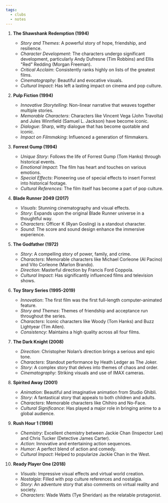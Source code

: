 ```yaml
---
tags:
  - clubs
  - notes
---
```

1. **The Shawshank Redemption (1994)**
    
    - _Story and Themes_: A powerful story of hope, friendship, and resilience.
    - _Character Development_: The characters undergo significant development, particularly Andy Dufresne (Tim Robbins) and Ellis "Red" Redding (Morgan Freeman).
    - _Critical Acclaim_: Consistently ranks highly on lists of the greatest films.
    - _Cinematography_: Beautiful and evocative visuals.
    - _Cultural Impact_: Has left a lasting impact on cinema and pop culture.



2. **Pulp Fiction (1994)**
    
    - _Innovative Storytelling_: Non-linear narrative that weaves together multiple stories.
    - _Memorable Characters_: Characters like Vincent Vega (John Travolta) and Jules Winnfield (Samuel L. Jackson) have become iconic.
    - _Dialogue_: Sharp, witty dialogue that has become quotable and iconic.
    - _Impact on Filmmaking_: Influenced a generation of filmmakers.



3. **Forrest Gump (1994)**
    
    - _Unique Story_: Follows the life of Forrest Gump (Tom Hanks) through historical events.
    - _Emotional Impact_: The film has heart and touches on various emotions.
    - _Special Effects_: Pioneering use of special effects to insert Forrest into historical footage.
    - _Cultural References_: The film itself has become a part of pop culture.



4. **Blade Runner 2049 (2017)**
    
    - _Visuals_: Stunning cinematography and visual effects.
    - _Story_: Expands upon the original Blade Runner universe in a thoughtful way.
    - _Characters_: Officer K (Ryan Gosling) is a standout character.
    - _Sound_: The score and sound design enhance the immersive experience.



5. **The Godfather (1972)**
    
    - _Story_: A compelling story of power, family, and crime.
    - _Characters_: Memorable characters like Michael Corleone (Al Pacino) and Vito Corleone (Marlon Brando).
    - _Direction_: Masterful direction by Francis Ford Coppola.
    - _Cultural Impact_: Has significantly influenced films and television shows.



6. **Toy Story Series (1995-2019)**
    
    - _Innovation_: The first film was the first full-length computer-animated feature.
    - _Story and Themes_: Themes of friendship and acceptance run throughout the series.
    - _Characters_: Iconic characters like Woody (Tom Hanks) and Buzz Lightyear (Tim Allen).
    - _Consistency_: Maintains a high quality across all four films.



7. **The Dark Knight (2008)**
    
    - _Direction_: Christopher Nolan’s direction brings a serious and epic tone.
    - _Characters_: Standout performance by Heath Ledger as The Joker.
    - _Story_: A complex story that delves into themes of chaos and order.
    - _Cinematography_: Striking visuals and use of IMAX cameras.



8. **Spirited Away (2001)**
    
    - _Animation_: Beautiful and imaginative animation from Studio Ghibli.
    - _Story_: A fantastical story that appeals to both children and adults.
    - _Characters_: Memorable characters like Chihiro and No-Face.
    - _Cultural Significance_: Has played a major role in bringing anime to a global audience.



9. **Rush Hour 1 (1998)**
    
    - _Chemistry_: Excellent chemistry between Jackie Chan (Inspector Lee) and Chris Tucker (Detective James Carter).
    - _Action_: Innovative and entertaining action sequences.
    - _Humor_: A perfect blend of action and comedy.
    - _Cultural Impact_: Helped to popularize Jackie Chan in the West.



10. **Ready Player One (2018)**
    
    - _Visuals_: Impressive visual effects and virtual world creation.
    - _Nostalgia_: Filled with pop culture references and nostalgia.
    - _Story_: An adventure story that also comments on virtual reality and society.
    - _Characters_: Wade Watts (Tye Sheridan) as the relatable protagonist.